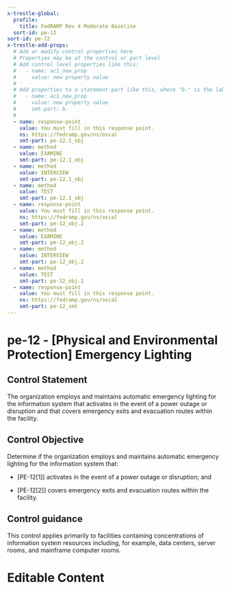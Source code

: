 ```yaml
---
x-trestle-global:
  profile:
    title: FedRAMP Rev 4 Moderate Baseline
  sort-id: pe-12
sort-id: pe-12
x-trestle-add-props:
  # Add or modify control properties here
  # Properties may be at the control or part level
  # Add control level properties like this:
  #   - name: ac1_new_prop
  #     value: new property value
  #
  # Add properties to a statement part like this, where "b." is the label of the target statement part
  #   - name: ac1_new_prop
  #     value: new property value
  #     smt-part: b.
  #
  - name: response-point
    value: You must fill in this response point.
    ns: https://fedramp.gov/ns/oscal
    smt-part: pe-12.1_obj
  - name: method
    value: EXAMINE
    smt-part: pe-12.1_obj
  - name: method
    value: INTERVIEW
    smt-part: pe-12.1_obj
  - name: method
    value: TEST
    smt-part: pe-12.1_obj
  - name: response-point
    value: You must fill in this response point.
    ns: https://fedramp.gov/ns/oscal
    smt-part: pe-12_obj.2
  - name: method
    value: EXAMINE
    smt-part: pe-12_obj.2
  - name: method
    value: INTERVIEW
    smt-part: pe-12_obj.2
  - name: method
    value: TEST
    smt-part: pe-12_obj.2
  - name: response-point
    value: You must fill in this response point.
    ns: https://fedramp.gov/ns/oscal
    smt-part: pe-12_smt
---
```


# pe-12 - \[Physical and Environmental Protection\] Emergency Lighting

## Control Statement

The organization employs and maintains automatic emergency lighting for the information system that activates in the event of a power outage or disruption and that covers emergency exits and evacuation routes within the facility.

## Control Objective

Determine if the organization employs and maintains automatic emergency lighting for the information system that:

- \[PE-12[1]\] activates in the event of a power outage or disruption; and

- \[PE-12[2]\] covers emergency exits and evacuation routes within the facility.

## Control guidance

This control applies primarily to facilities containing concentrations of information system resources including, for example, data centers, server rooms, and mainframe computer rooms.

# Editable Content

<!-- Make additions and edits below -->
<!-- The above represents the contents of the control as received by the profile, prior to additions. -->
<!-- If the profile makes additions to the control, they will appear below. -->
<!-- The above markdown may not be edited but you may edit the content below, and/or introduce new additions to be made by the profile. -->
<!-- If there is a yaml header at the top, parameter values may be edited. Use --set-parameters to incorporate the changes during assembly. -->
<!-- The content here will then replace what is in the profile for this control, after running profile-assemble. -->
<!-- The added parts in the profile for this control are below.  You may edit them and/or add new ones. -->
<!-- Each addition must have a heading either of the form ## Control my_addition_name -->
<!-- or ## Part a. (where the a. refers to one of the control statement labels.) -->
<!-- "## Control" parts are new parts added after the statement part. -->
<!-- "## Part" parts are new parts added into the top-level statement part with that label. -->
<!-- Subparts may be added with nested hash levels of the form ### My Subpart Name -->
<!-- underneath the parent ## Control or ## Part being added -->
<!-- See https://oscal-compass.github.io/compliance-trestle/tutorials/ssp_profile_catalog_authoring/ssp_profile_catalog_authoring for guidance. -->
